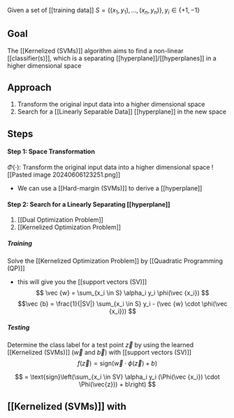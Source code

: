 Given a set of [[training data]] $S = \{(x_1, y_1), ..., (x_n, y_n)\}, y_i \in \{+1, -1\}$
## Goal
The [[Kernelized (SVMs)]] algorithm aims to find a non-linear [[classifier(s)]], which is a separating [[hyperplane]]/[[hyperplanes]] in a higher dimensional space
## Approach
1. Transform the original input data into a higher dimensional space
2. Search for a [[Linearly Separable Data]] [[hyperplane]] in the new space
## Steps
#### Step 1: Space Transformation
$\Phi(\cdot)$: Transform the original input data into a higher dimensional space
![[Pasted image 20240606123251.png]]
- We can use a [[Hard-margin (SVMs)]] to derive a [[hyperplane]]
#### Step 2: Search for a Linearly Separating [[hyperplane]]
1. [[Dual Optimization Problem]]
2. [[Kernelized Optimization Problem]]

##### **Training**
Solve the [[Kernelized Optimization Problem]] by [[Quadratic Programming (QP)]] 
- this will give you the [[support vectors (SV)]]
		$$ \vec {w} = \sum_{x_i \in S} \alpha_i y_i \phi(\vec {x_i}) $$$$\vec {b} = \frac{1}{|SV|} \sum_{x_i \in S} y_i - (\vec {w} \cdot \phi(\vec {x_i})) $$
##### Testing
Determine the class label for a test point $\vec {z}$ by using the learned [[Kernelized (SVMs)]] ($\vec {w}$ and $\vec {b}$) with [[support vectors (SV)]]
$$
f(\vec {z}) = \text{sign}(\vec{w} \cdot \phi(\vec {z}) + b)
$$

$$
= \text{sign}\left(\sum_{x_i \in SV} \alpha_i y_i (\Phi(\vec {x_i}) \cdot \Phi(\vec{z})) + b\right)
$$
## [[Kernelized (SVMs)]] with 